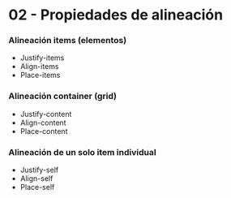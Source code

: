 # 02 - Propiedades de alineación




### Alineación items (elementos)
- Justify-items
- Align-items
- Place-items

### Alineación container (grid)
- Justify-content
- Align-content
- Place-content

### Alineación de un solo item individual
- Justify-self
- Align-self
- Place-self